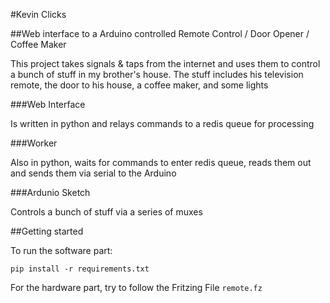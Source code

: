 #Kevin Clicks

##Web interface to a Arduino controlled Remote Control / Door Opener / Coffee Maker

This project takes signals & taps from the internet and uses them to
control a bunch of stuff in my brother's house. The stuff includes his
television remote, the door to his house, a coffee maker, and some
lights

###Web Interface

Is written in python and relays commands to a redis queue for
processing

###Worker

Also in python, waits for commands to enter redis queue, reads them out
and sends them via serial to the Arduino

###Ardunio Sketch

Controls a bunch of stuff via a series of muxes

##Getting started

To run the software part:

`pip install -r requirements.txt`


For the hardware part, try to follow the Fritzing File `remote.fz`
